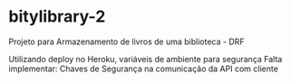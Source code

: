 # bitylibrary-2
Projeto para Armazenamento de livros de uma biblioteca - DRF

Utilizando deploy no Heroku, variáveis de ambiente para segurança
Falta implementar: Chaves de Segurança na comunicação da API com cliente
